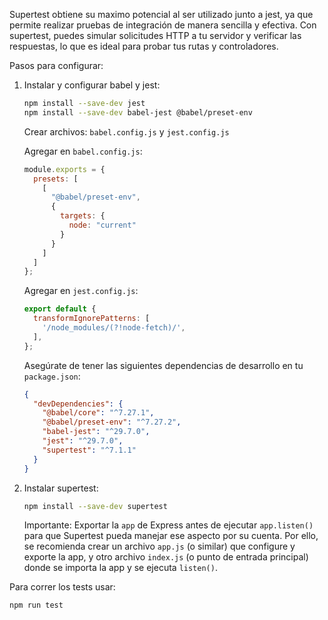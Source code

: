 Supertest obtiene su maximo potencial al ser utilizado junto a jest, ya que permite realizar pruebas de integración de manera sencilla y efectiva. Con supertest, puedes simular solicitudes HTTP a tu servidor y verificar las respuestas, lo que es ideal para probar tus rutas y controladores.

Pasos para configurar:

1. Instalar y configurar babel y jest:
   ```bash
   npm install --save-dev jest
   npm install --save-dev babel-jest @babel/preset-env
   ```

   Crear archivos: `babel.config.js` y `jest.config.js`

   Agregar en `babel.config.js`:
   ```javascript
   module.exports = {
     presets: [
       [
         "@babel/preset-env",
         {
           targets: {
             node: "current"
           }
         }
       ]
     ]
   };
   ```

   Agregar en `jest.config.js`:
   ```javascript
   export default {
     transformIgnorePatterns: [
       '/node_modules/(?!node-fetch)/',
     ],
   };
   ```

   Asegúrate de tener las siguientes dependencias de desarrollo en tu `package.json`:
   ```json
   {
     "devDependencies": {
       "@babel/core": "^7.27.1",
       "@babel/preset-env": "^7.27.2",
       "babel-jest": "^29.7.0",
       "jest": "^29.7.0",
       "supertest": "^7.1.1"
     }
   }
   ```

2. Instalar supertest:
   ```bash
   npm install --save-dev supertest
   ```

   Importante: Exportar la `app` de Express antes de ejecutar `app.listen()` para que Supertest pueda manejar ese aspecto por su cuenta. Por ello, se recomienda crear un archivo `app.js` (o similar) que configure y exporte la app, y otro archivo `index.js` (o punto de entrada principal) donde se importa la app y se ejecuta `listen()`.

Para correr los tests usar:
```bash
npm run test
```
